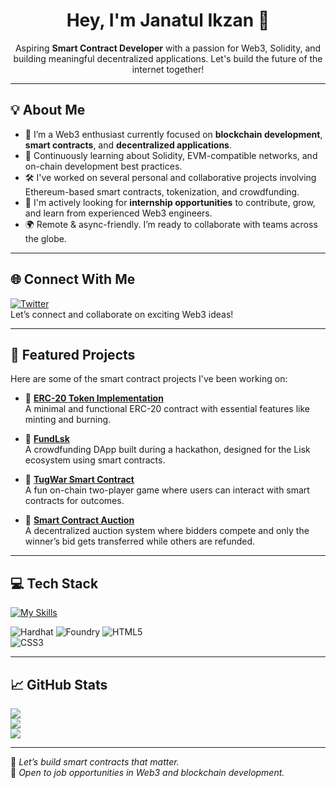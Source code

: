 <h1 align="center">Hey, I'm Janatul Ikzan 👋</h1>

<p align="center">
Aspiring <strong>Smart Contract Developer</strong> with a passion for Web3, Solidity, and building meaningful decentralized applications. Let's build the future of the internet together!
</p>

---

## 💡 About Me

- 🚀 I’m a Web3 enthusiast currently focused on **blockchain development**, **smart contracts**, and **decentralized applications**.
- 🧠 Continuously learning about Solidity, EVM-compatible networks, and on-chain development best practices.
- 🛠️ I've worked on several personal and collaborative projects involving Ethereum-based smart contracts, tokenization, and crowdfunding.
- 🤝 I'm actively looking for **internship opportunities** to contribute, grow, and learn from experienced Web3 engineers.
- 🌍 Remote & async-friendly. I’m ready to collaborate with teams across the globe.

---

## 🌐 Connect With Me

[![Twitter](https://img.shields.io/badge/Twitter-%231DA1F2.svg?logo=Twitter&logoColor=white)](https://twitter.com/jatul_is)  
Let’s connect and collaborate on exciting Web3 ideas!

---

## 📂 Featured Projects

Here are some of the smart contract projects I've been working on:

- 🔹 [**ERC-20 Token Implementation**](https://github.com/Janatulikzan/ERC-20)  
  A minimal and functional ERC-20 contract with essential features like minting and burning.

- 🔹 [**FundLsk**](https://github.com/Janatulikzan/fundLsk)  
  A crowdfunding DApp built during a hackathon, designed for the Lisk ecosystem using smart contracts.

- 🔹 [**TugWar Smart Contract**](https://github.com/Janatulikzan/TugWar-SmartContract)  
  A fun on-chain two-player game where users can interact with smart contracts for outcomes.

- 🔹 [**Smart Contract Auction**](https://github.com/Janatulikzan/SmartContract-Auction)  
  A decentralized auction system where bidders compete and only the winner’s bid gets transferred while others are refunded.

---

## 💻 Tech Stack

[![My Skills](https://skillicons.dev/icons?i=solidity,typescript,js,react,vercel,nodejs,ipfs,git,github,vscode,vite&perline=8)](https://skillicons.dev)

![Hardhat](https://img.shields.io/badge/Hardhat-323232?style=for-the-badge&logo=ethereum&logoColor=yellow)
![Foundry](https://img.shields.io/badge/Foundry-black?style=for-the-badge&logo=forge&logoColor=white)
![HTML5](https://img.shields.io/badge/html5-%23E34F26.svg?style=for-the-badge&logo=html5&logoColor=white)  
![CSS3](https://img.shields.io/badge/css3-%231572B6.svg?style=for-the-badge&logo=css3&logoColor=white)  

---

## 📈 GitHub Stats

![](https://github-readme-stats.vercel.app/api?username=Janatulikzan&theme=radical&hide_border=false&include_all_commits=true&count_private=true)  
![](https://github-readme-streak-stats.herokuapp.com/?user=Janatulikzan&theme=radical&hide_border=false)  
![](https://github-readme-stats.vercel.app/api/top-langs/?username=Janatulikzan&theme=radical&hide_border=false&layout=compact)

---

🚀 *Let’s build smart contracts that matter.*  
📩 *Open to job opportunities in Web3 and blockchain development.*
